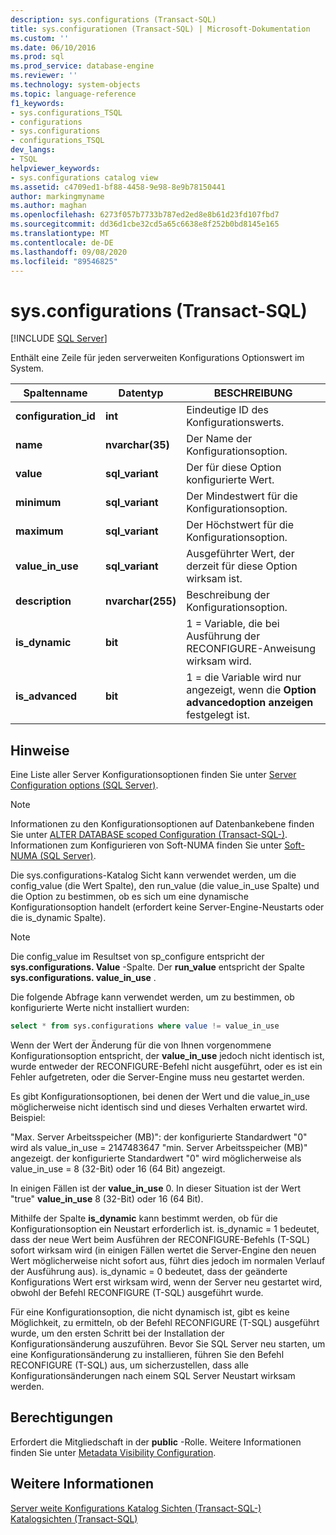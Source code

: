 ```yaml
---
description: sys.configurations (Transact-SQL)
title: sys.configurationen (Transact-SQL) | Microsoft-Dokumentation
ms.custom: ''
ms.date: 06/10/2016
ms.prod: sql
ms.prod_service: database-engine
ms.reviewer: ''
ms.technology: system-objects
ms.topic: language-reference
f1_keywords:
- sys.configurations_TSQL
- configurations
- sys.configurations
- configurations_TSQL
dev_langs:
- TSQL
helpviewer_keywords:
- sys.configurations catalog view
ms.assetid: c4709ed1-bf88-4458-9e98-8e9b78150441
author: markingmyname
ms.author: maghan
ms.openlocfilehash: 6273f057b7733b787ed2ed8e8b61d23fd107fbd7
ms.sourcegitcommit: dd36d1cbe32cd5a65c6638e8f252b0bd8145e165
ms.translationtype: MT
ms.contentlocale: de-DE
ms.lasthandoff: 09/08/2020
ms.locfileid: "89546825"
---
```

# <a name="sysconfigurations-transact-sql"></a>sys.configurations (Transact-SQL)
[!INCLUDE [SQL Server](../../includes/applies-to-version/sqlserver.md)]

  Enthält eine Zeile für jeden serverweiten Konfigurations Optionswert im System.  

|Spaltenname|Datentyp|BESCHREIBUNG|  
|-----------------|---------------|-----------------|  
|**configuration_id**|**int**|Eindeutige ID des Konfigurationswerts.|  
|**name**|**nvarchar(35)**|Der Name der Konfigurationsoption.|  
|**value**|**sql_variant**|Der für diese Option konfigurierte Wert.|  
|**minimum**|**sql_variant**|Der Mindestwert für die Konfigurationsoption.|  
|**maximum**|**sql_variant**|Der Höchstwert für die Konfigurationsoption.|  
|**value_in_use**|**sql_variant**|Ausgeführter Wert, der derzeit für diese Option wirksam ist.|  
|**description**|**nvarchar(255)**|Beschreibung der Konfigurationsoption.|  
|**is_dynamic**|**bit**|1 = Variable, die bei Ausführung der RECONFIGURE-Anweisung wirksam wird.|  
|**is_advanced**|**bit**|1 = die Variable wird nur angezeigt, wenn die **Option advancedoption anzeigen** festgelegt ist.|  
  
 ## <a name="remarks"></a>Hinweise
  Eine Liste aller Server Konfigurationsoptionen finden Sie unter [Server Configuration options &#40;SQL Server&#41;](../../database-engine/configure-windows/server-configuration-options-sql-server.md).  
  
> [!NOTE]  
>  Informationen zu den Konfigurationsoptionen auf Datenbankebene finden Sie unter [ALTER DATABASE scoped Configuration &#40;Transact-SQL-&#41;](../../t-sql/statements/alter-database-scoped-configuration-transact-sql.md). Informationen zum Konfigurieren von Soft-NUMA finden Sie unter [Soft-NUMA &#40;SQL Server&#41;](../../database-engine/configure-windows/soft-numa-sql-server.md).  
 
Die sys.configurations-Katalog Sicht kann verwendet werden, um die config_value (die Wert Spalte), den run_value (die value_in_use Spalte) und die Option zu bestimmen, ob es sich um eine dynamische Konfigurationsoption handelt (erfordert keine Server-Engine-Neustarts oder die is_dynamic Spalte).

> [!NOTE]
> Die config_value im Resultset von sp_configure entspricht der **sys.configurations. Value** -Spalte. Der **run_value** entspricht der Spalte **sys.configurations. value_in_use** .

Die folgende Abfrage kann verwendet werden, um zu bestimmen, ob konfigurierte Werte nicht installiert wurden:

```SQL
select * from sys.configurations where value != value_in_use
```

Wenn der Wert der Änderung für die von Ihnen vorgenommene Konfigurationsoption entspricht, der **value_in_use** jedoch nicht identisch ist, wurde entweder der RECONFIGURE-Befehl nicht ausgeführt, oder es ist ein Fehler aufgetreten, oder die Server-Engine muss neu gestartet werden.

Es gibt Konfigurationsoptionen, bei denen der Wert und die value_in_use möglicherweise nicht identisch sind und dieses Verhalten erwartet wird. Beispiel:

"Max. Server Arbeitsspeicher (MB)": der konfigurierte Standardwert "0" wird als value_in_use = 2147483647 "min. Server Arbeitsspeicher (MB)" angezeigt. der konfigurierte Standardwert "0" wird möglicherweise als value_in_use = 8 (32-Bit) oder 16 (64 Bit) angezeigt. 

In einigen Fällen ist der **value_in_use** 0. In dieser Situation ist der Wert "true" **value_in_use** 8 (32-Bit) oder 16 (64 Bit).

Mithilfe der Spalte **is_dynamic** kann bestimmt werden, ob für die Konfigurationsoption ein Neustart erforderlich ist. is_dynamic = 1 bedeutet, dass der neue Wert beim Ausführen der RECONFIGURE-Befehls (T-SQL) sofort wirksam wird (in einigen Fällen wertet die Server-Engine den neuen Wert möglicherweise nicht sofort aus, führt dies jedoch im normalen Verlauf der Ausführung aus). is_dynamic = 0 bedeutet, dass der geänderte Konfigurations Wert erst wirksam wird, wenn der Server neu gestartet wird, obwohl der Befehl RECONFIGURE (T-SQL) ausgeführt wurde.

Für eine Konfigurationsoption, die nicht dynamisch ist, gibt es keine Möglichkeit, zu ermitteln, ob der Befehl RECONFIGURE (T-SQL) ausgeführt wurde, um den ersten Schritt bei der Installation der Konfigurationsänderung auszuführen. Bevor Sie SQL Server neu starten, um eine Konfigurationsänderung zu installieren, führen Sie den Befehl RECONFIGURE (T-SQL) aus, um sicherzustellen, dass alle Konfigurationsänderungen nach einem SQL Server Neustart wirksam werden. 
 
 
## <a name="permissions"></a>Berechtigungen  
 Erfordert die Mitgliedschaft in der **public** -Rolle. Weitere Informationen finden Sie unter [Metadata Visibility Configuration](../../relational-databases/security/metadata-visibility-configuration.md).  
  
## <a name="see-also"></a>Weitere Informationen  
 [Server weite Konfigurations Katalog Sichten &#40;Transact-SQL-&#41;](../../relational-databases/system-catalog-views/server-wide-configuration-catalog-views-transact-sql.md)   
 [Katalogsichten &#40;Transact-SQL&#41;](../../relational-databases/system-catalog-views/catalog-views-transact-sql.md)  
  
  
